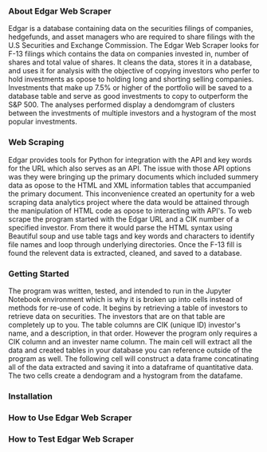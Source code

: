 ### About Edgar Web Scraper
Edgar is a database containing data on the securities filings of companies, hedgefunds, and asset managers who are required to share filings with the U.S Securities and Exchange Commission. The Edgar Web Scraper looks for F-13 filings which contains the data on companies invested in, number of shares and total value of shares. It cleans the data, stores it in a database, and uses it for analysis with the objective of copying investors who perfer to hold investments as opose to holding long and shorting selling companies. Investments that make up 7.5% or higher of the portfolio will be saved to a database table and serve as good investments to copy to outperform the S&P 500. The analyses performed display a dendomgram of clusters between the investments of multiple investors and a hystogram of the most popular investments.

### Web Scraping
Edgar provides tools for Python for integration with the API and key words for the URL which also serves as an API. The issue with those API options was they were bringing up the primary documents which included summery data as opose to the HTML and XML information tables that accumpanied the primary document. This inconvenience created an opertunity for a web scraping data analytics project where the data would be attained through the manipulation of HTML code as opose to interacting with API's. To web scrape the program started with the Edgar URL and a CIK number of a specified investor. From there it would parse the HTML syntax using Beautiful soup and use table tags and key words and characters to identify file names and loop through underlying directories. Once the F-13 fill is found  the relevent data is extracted, cleaned, and saved to a database.

### Getting Started
The program was written, tested, and intended to run in the Jupyter Notebook environment which is why it is broken up into cells instead of methods for re-use of code. It begins by retrieving a table of investors to retrieve data on securities. The investors that are on that table are completely up to you. The table columns are CIK (unique ID) investor's name, and a description, in that order. However the program only requires a CIK column and an invester name column. The main cell will extract all the data and created tables in your database you can reference outside of the program as well. The following cell will construct a data frame concatinating all of the data extracted and saving it into a dataframe of quantitative data. The two cells create a dendogram and a hystogram from the datafame.

### Installation

### How to Use Edgar Web Scraper

### How to Test Edgar Web Scraper
